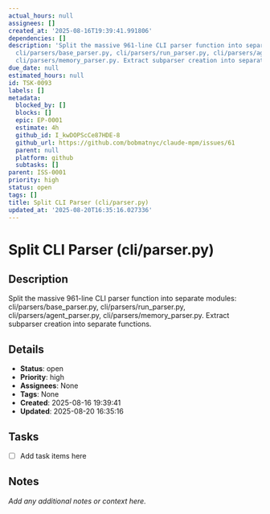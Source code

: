 ```yaml
---
actual_hours: null
assignees: []
created_at: '2025-08-16T19:39:41.991806'
dependencies: []
description: 'Split the massive 961-line CLI parser function into separate modules:
  cli/parsers/base_parser.py, cli/parsers/run_parser.py, cli/parsers/agent_parser.py,
  cli/parsers/memory_parser.py. Extract subparser creation into separate functions.'
due_date: null
estimated_hours: null
id: TSK-0093
labels: []
metadata:
  blocked_by: []
  blocks: []
  epic: EP-0001
  estimate: 4h
  github_id: I_kwDOPScCe87HDE-8
  github_url: https://github.com/bobmatnyc/claude-mpm/issues/61
  parent: null
  platform: github
  subtasks: []
parent: ISS-0001
priority: high
status: open
tags: []
title: Split CLI Parser (cli/parser.py)
updated_at: '2025-08-20T16:35:16.027336'
---
```


# Split CLI Parser (cli/parser.py)

## Description
Split the massive 961-line CLI parser function into separate modules: cli/parsers/base_parser.py, cli/parsers/run_parser.py, cli/parsers/agent_parser.py, cli/parsers/memory_parser.py. Extract subparser creation into separate functions.

## Details
- **Status**: open
- **Priority**: high
- **Assignees**: None
- **Tags**: None
- **Created**: 2025-08-16 19:39:41
- **Updated**: 2025-08-20 16:35:16

## Tasks
- [ ] Add task items here

## Notes
_Add any additional notes or context here._
